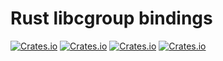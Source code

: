 # Rust libcgroup bindings

[![Crates.io](https://img.shields.io/crates/l/libcgroup.svg?maxAge=2592000)](https://github.com/jimmidyson/rcm/blob/master/LICENSE-APACHE)
[![Crates.io](https://img.shields.io/crates/v/libcgroup.svg?maxAge=2592000)](https://crates.io/crates/libcgroup)
[![Crates.io](https://img.shields.io/crates/d/libcgroup.svg?maxAge=2592000)](https://crates.io/crates/libcgroup)
[![Crates.io](https://img.shields.io/crates/dv/libcgroup.svg?maxAge=2592000)](https://crates.io/crates/libcgroup)

